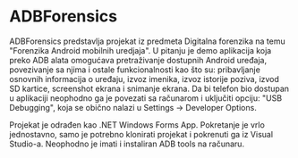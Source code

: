 # ADBForensics
ADBForensics predstavlja projekat iz predmeta Digitalna forenzika na temu "Forenzika Android mobilnih uredjaja". U pitanju je demo aplikacija koja preko ADB alata omogućava pretraživanje dostupnih Android uređaja, povezivanje sa njima i ostale funkcionalnosti kao što su: pribavljanje osnovnih informacija o uređaju, izvoz imenika, izvoz istorije poziva, izvod SD kartice, screenshot ekrana i snimanje ekrana. Da bi telefon bio dostupan u aplikaciji neophodno ga je povezati sa računarom i uključiti opciju: "USB Debugging", koja se obično nalazi u Settings -> Developer Options.

Projekat je odrađen kao .NET Windows Forms App. Pokretanje je vrlo jednostavno, samo je potrebno klonirati projekat i pokrenuti ga iz Visual Studio-a. Neophodno je imati i instaliran ADB tools na računaru. 
